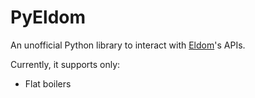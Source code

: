 # PyEldom

An unofficial Python library to interact with [Eldom](https://eldominvest.com/en/index.html)'s APIs.

Currently, it supports only:

* Flat boilers
